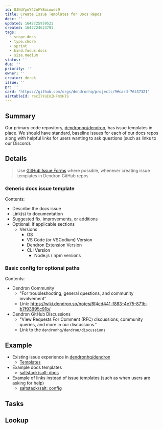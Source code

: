 ```yaml
---
id: 8JNdYpnY42nFY8minwez9
title: Create Issue Templates for Docs Repos
desc: ''
updated: 1642725959521
created: 1642724623791
tags:
  - scope.docs
  - type.chore
  - sprint
  - kind.focus.docs
  - size.medium
status: ''
due: ''
priority: ''
owner: ''
creator: derek
issue: ''
pr: ''
card: 'https://github.com/orgs/dendronhq/projects/9#card-76437321'
airtableId: recIlYuInIHFmxHlS
---
```


## Summary

Our primary code repository, [dendronhq/dendron](https://github.com/dendronhq/dendron), has issue templates in place. We should have standard, baseline issues for each of our docs repos along with helpful links for users wanting to ask questions (such as links to our Discord).

## Details

> Use [GitHub Issue Forms](https://docs.github.com/en/communities/using-templates-to-encourage-useful-issues-and-pull-requests/configuring-issue-templates-for-your-repository#creating-issue-forms) where possible, whenever creating issue templates in Dendron GitHub repos

### Generic docs issue template

Contents:

- Describe the docs issue
- Link(s) to documentation
- Suggested fix, improvements, or additions
- Optional: If applicable sections
  - Versions
    - OS
    - VS Code (or VSCodium) Version
    - Dendron Extension Version
    - CLI Version
      - Node.js / npm versions

### Basic config for optional paths

Contents:

- Dendron Community
  - "For troubleshooting, general questions, and community involvement"
  - Link: https://wiki.dendron.so/notes/6f4cd441-f883-4e75-871b-b7f93895c91b/
- Dendron GitHub Discussions
  - "View Requests For Comment (RFC) discussions, community queries, and more in our discussions."
  - Link to the `dendronhq/dendron/discussions`

## Example

- Existing issue experience in [dendronhq/dendron](https://github.com/dendronhq/dendron/issues/new/choose)
  - [Templates](https://github.com/dendronhq/dendron/tree/master/.github/ISSUE_TEMPLATE)
- Example docs templates
  - [saltstack/salt: docs](https://github.com/saltstack/salt/blob/master/.github/ISSUE_TEMPLATE/docs.md)
- Example of links instead of issue templates (such as when users are asking for help)
  - [saltstack/salt: config](https://github.com/saltstack/salt/blob/master/.github/ISSUE_TEMPLATE/config.yml)

## Tasks


## Lookup


